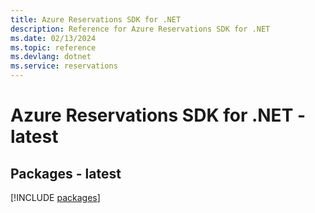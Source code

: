 ```yaml
---
title: Azure Reservations SDK for .NET
description: Reference for Azure Reservations SDK for .NET
ms.date: 02/13/2024
ms.topic: reference
ms.devlang: dotnet
ms.service: reservations
---
```

# Azure Reservations SDK for .NET - latest
## Packages - latest
[!INCLUDE [packages](reservations-index.md)]